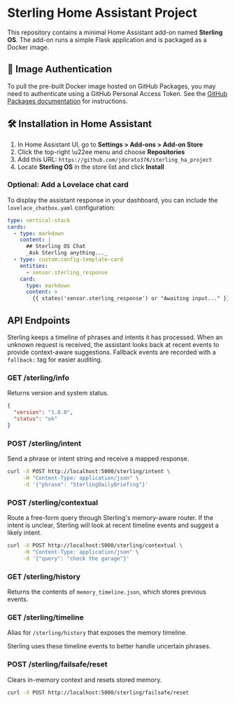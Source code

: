 # Sterling Home Assistant Project

This repository contains a minimal Home Assistant add-on named **Sterling OS**. The add-on runs a simple Flask application and is packaged as a Docker image.

## 🔐 Image Authentication

To pull the pre-built Docker image hosted on GitHub Packages, you may need to authenticate using a GitHub Personal Access Token. See the [GitHub Packages documentation](https://docs.github.com/en/packages/working-with-a-github-packages-registry) for instructions.

## 🛠 Installation in Home Assistant

1. In Home Assistant UI, go to **Settings > Add-ons > Add-on Store**
2. Click the top-right \u22ee menu and choose **Repositories**
3. Add this URL: `https://github.com/jdorato376/sterling_ha_project`
4. Locate **Sterling OS** in the store list and click **Install**

### Optional: Add a Lovelace chat card

To display the assistant response in your dashboard, you can include the
`lovelace_chatbox.yaml` configuration:

```yaml
type: vertical-stack
cards:
  - type: markdown
    content: |
      ## Sterling OS Chat
      _Ask Sterling anything..._
  - type: custom:config-template-card
    entities:
      - sensor.sterling_response
    card:
      type: markdown
      content: >
        {{ states('sensor.sterling_response') or "Awaiting input..." }}
```

## API Endpoints

Sterling keeps a timeline of phrases and intents it has processed. When an
unknown request is received, the assistant looks back at recent events to
provide context-aware suggestions.
Fallback events are recorded with a `fallback:` tag for easier auditing.

### GET /sterling/info
Returns version and system status.

```json
{
  "version": "1.0.0",
  "status": "ok"
}
```

### POST /sterling/intent
Send a phrase or intent string and receive a mapped response.

```bash
curl -X POST http://localhost:5000/sterling/intent \
     -H "Content-Type: application/json" \
     -d '{"phrase": "SterlingDailyBriefing"}'
```

### POST /sterling/contextual
Route a free-form query through Sterling's memory-aware router. If the intent is
unclear, Sterling will look at recent timeline events and suggest a likely
intent.

```bash
curl -X POST http://localhost:5000/sterling/contextual \
     -H "Content-Type: application/json" \
     -d '{"query": "check the garage"}'
```

### GET /sterling/history
Returns the contents of `memory_timeline.json`, which stores previous events.

### GET /sterling/timeline
Alias for `/sterling/history` that exposes the memory timeline.

Sterling uses these timeline events to better handle uncertain phrases.

### POST /sterling/failsafe/reset
Clears in-memory context and resets stored memory.

```bash
curl -X POST http://localhost:5000/sterling/failsafe/reset
```
